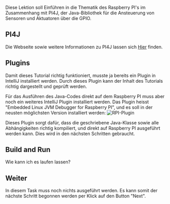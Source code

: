 Diese Lektion soll Einführen in die Thematik des Raspberry PI's im Zusammenhang mit PI4J,
der Java-Bibliothek für die Ansteuerung von Sensoren und Aktuatoren über die GPIO.

## PI4J
Die Webseite sowie weitere Informationen zu PI4J lassen sich [Hier](https://pi4j.com/) finden.

## Plugins
Damit dieses Tutorial richtig funktioniert, musste ja bereits ein Plugin in IntelliJ installiert werden.
Durch dieses Plugin kann der Inhalt des Tutorials richtig dargestellt und geprüft werden.

Für das Ausführen des Java-Codes direkt auf dem Raspberry PI muss aber noch ein weiteres IntelliJ Plugin
installiert werden. Das Plugin heisst "Embedded Linux JVM Debugger for Raspberry PI", und es soll in der
neusten möglichsten Version installiert werden:
![RPI-Plugin](/RPI-Plugin.png)

Dieses Plugin sorgt dafür, dass die geschriebene Java-Klasse sowie alle Abhängigkeiten richtig kompiliert, 
und direkt auf Raspberry PI ausgeführt werden kann. Dies wird in den nächsten Schritten gebraucht.

## Build and Run
Wie kann ich es laufen lassen?

## Weiter
In diesem Task muss noch nichts ausgeführt werden. Es kann somit der nächste Schritt begonnen werden per Klick auf den Button "Next".